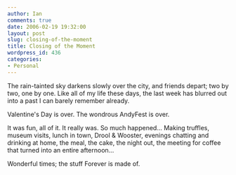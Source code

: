```yaml
---
author: Ian
comments: true
date: 2006-02-19 19:32:00
layout: post
slug: closing-of-the-moment
title: Closing of the Moment
wordpress_id: 436
categories:
- Personal
---
```


The rain-tainted sky darkens slowly over the city, and friends depart; two by two, one by one.  Like all of my life these days, the last week has blurred out into a past I can barely remember already.  

Valentine's Day is over.  The wondrous AndyFest is over.  

It was fun, all of it.  It really was.  So much happened...  Making truffles, museum visits, lunch in town, Drool & Wooster, evenings chatting and drinking at home, the meal, the cake, the night out, the meeting for coffee that turned into an entire afternoon...  

Wonderful times; the stuff Forever is made of.
